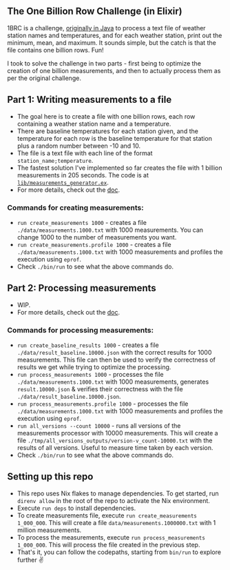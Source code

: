 ## The One Billion Row Challenge (in Elixir)

1BRC is a challenge, [originally in Java](https://github.com/gunnarmorling/1brc) to process a text file of weather station names and temperatures, and for each weather station, print out the minimum, mean, and maximum. It sounds simple, but the catch is that the file contains one billion rows. Fun!

I took to solve the challenge in two parts - first being to optimize the creation of one billion measurements, and then to actually process them as per the original challenge.

## Part 1: Writing measurements to a file

- The goal here is to create a file with one billion rows, each row containing a weather station name and a temperature.
- There are baseline temperatures for each station given, and the temperature for each row is the baseline temperature for that station plus a random number between -10 and 10.
- The file is a text file with each line of the format `station_name;temperature`.
- The fastest solution I've implemented so far creates the file with 1 billion measurements in 205 seconds. The code is at [`lib/measurements_generator.ex`](lib/measurements_generator.ex).
- For more details, check out the [doc](docs/part_1_writing_billion_measurements.md).

### Commands for creating measurements:

- `run create_measurements 1000` - creates a file `./data/measurements.1000.txt` with 1000 measurements. You can change 1000 to the number of measurements you want.
- `run create_measurements.profile 1000` - creates a file `./data/measurements.1000.txt` with 1000 measurements and profiles the execution using `eprof`.
- Check `./bin/run` to see what the above commands do.

## Part 2: Processing measurements

- WIP.
- For more details, check out the [doc](docs/part_2_processing_billion_measurements.md).

### Commands for processing measurements:

- `run create_baseline_results 1000` - creates a file `./data/result_baseline.10000.json` with the correct results for 1000 measurements. This file can then be used to verify the correctness of results we get while trying to optimize the processing.
- `run process_measurements 1000` - processes the file `./data/measurements.1000.txt` with 1000 measurements, generates `result.10000.json` & verifies their correctness with the file `./data/result_baseline.10000.json`.
- `run process_measurements.profile 1000` - processes the file `./data/measurements.1000.txt` with 1000 measurements and profiles the execution using `eprof`.
- `run all_versions --count 10000` - runs all versions of the measurements processor with 10000 measurements. This will create a file `./tmp/all_versions_outputs/version-v_count-10000.txt` with the results of all versions. Useful to measure time taken by each version.
- Check `./bin/run` to see what the above commands do.

## Setting up this repo

- This repo uses Nix flakes to manage dependencies. To get started, run `direnv allow` in the root of the repo to activate the Nix environment.
- Execute `run deps` to install dependencies.
- To create measurements file, execute `run create_measurements 1_000_000`. This will create a file `data/measurements.1000000.txt` with 1 million measurements.
- To process the measurements, execute `run process_measurements 1_000_000`. This will process the file created in the previous step.
- That's it, you can follow the codepaths, starting from `bin/run` to explore further ✌️
